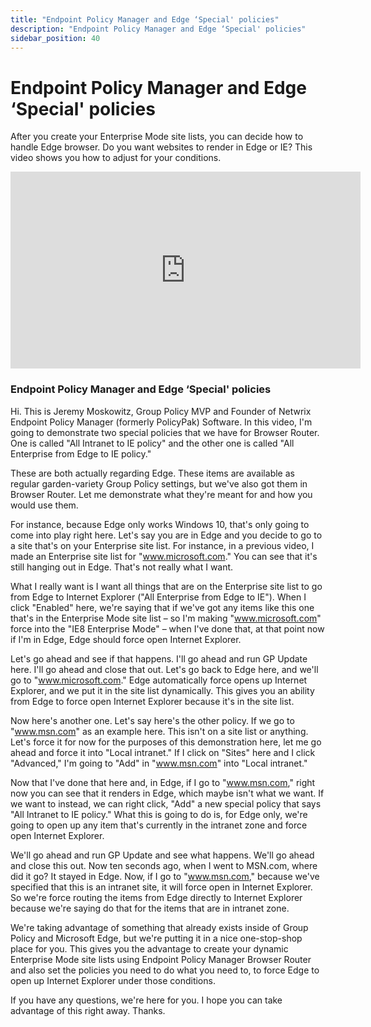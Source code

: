 ```yaml
---
title: "Endpoint Policy Manager and Edge ‘Special' policies"
description: "Endpoint Policy Manager and Edge ‘Special' policies"
sidebar_position: 40
---
```

# Endpoint Policy Manager and Edge ‘Special' policies

After you create your Enterprise Mode site lists, you can decide how to handle Edge browser. Do you
want websites to render in Edge or IE? This video shows you how to adjust for your conditions.

<iframe width="560" height="315" src="https://www.youtube.com/embed/hJB0LOFtXSs" title="Endpoint Policy Manager and Edge ‘Special' policies" frameborder="0" allow="accelerometer; autoplay; clipboard-write; encrypted-media; gyroscope; picture-in-picture; web-share" allowfullscreen="1"></iframe>

### Endpoint Policy Manager and Edge ‘Special' policies

Hi. This is Jeremy Moskowitz, Group Policy MVP and Founder of Netwrix Endpoint Policy Manager
(formerly PolicyPak) Software. In this video, I'm going to demonstrate two special policies that we
have for Browser Router. One is called "All Intranet to IE policy" and the other one is called "All
Enterprise from Edge to IE policy."

These are both actually regarding Edge. These items are available as regular garden-variety Group
Policy settings, but we've also got them in Browser Router. Let me demonstrate what they're meant
for and how you would use them.

For instance, because Edge only works Windows 10, that's only going to come into play right here.
Let's say you are in Edge and you decide to go to a site that's on your Enterprise site list. For
instance, in a previous video, I made an Enterprise site list for "www.microsoft.com." You can see
that it's still hanging out in Edge. That's not really what I want.

What I really want is I want all things that are on the Enterprise site list to go from Edge to
Internet Explorer ("All Enterprise from Edge to IE"). When I click "Enabled" here, we're saying that
if we've got any items like this one that's in the Enterprise Mode site list – so I'm making
"www.microsoft.com" force into the "IE8 Enterprise Mode" – when I've done that, at that point now if
I'm in Edge, Edge should force open Internet Explorer.

Let's go ahead and see if that happens. I'll go ahead and run GP Update here. I'll go ahead and
close that out. Let's go back to Edge here, and we'll go to "www.microsoft.com." Edge automatically
force opens up Internet Explorer, and we put it in the site list dynamically. This gives you an
ability from Edge to force open Internet Explorer because it's in the site list.

Now here's another one. Let's say here's the other policy. If we go to "www.msn.com" as an example
here. This isn't on a site list or anything. Let's force it for now for the purposes of this
demonstration here, let me go ahead and force it into "Local intranet." If I click on "Sites" here
and I click "Advanced," I'm going to "Add" in "www.msn.com" into "Local intranet."

Now that I've done that here and, in Edge, if I go to "www.msn.com," right now you can see that it
renders in Edge, which maybe isn't what we want. If we want to instead, we can right click, "Add" a
new special policy that says "All Intranet to IE policy." What this is going to do is, for Edge
only, we're going to open up any item that's currently in the intranet zone and force open Internet
Explorer.

We'll go ahead and run GP Update and see what happens. We'll go ahead and close this out. Now ten
seconds ago, when I went to MSN.com, where did it go? It stayed in Edge. Now, if I go to
"www.msn.com," because we've specified that this is an intranet site, it will force open in Internet
Explorer. So we're force routing the items from Edge directly to Internet Explorer because we're
saying do that for the items that are in intranet zone.

We're taking advantage of something that already exists inside of Group Policy and Microsoft Edge,
but we're putting it in a nice one-stop-shop place for you. This gives you the advantage to create
your dynamic Enterprise Mode site lists using Endpoint Policy Manager Browser Router and also set
the policies you need to do what you need to, to force Edge to open up Internet Explorer under those
conditions.

If you have any questions, we're here for you. I hope you can take advantage of this right away.
Thanks.
